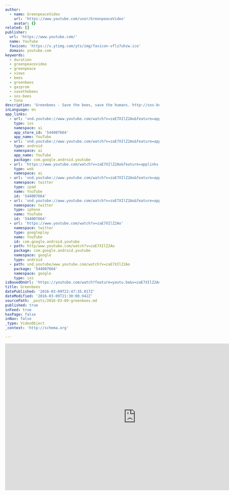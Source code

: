 ```yaml
---
author:
  - name: GreenpeaceVideo
    url: 'https://www.youtube.com/user/GreenpeaceVideo'
    avatar: {}
related: []
publisher:
  url: 'https://www.youtube.com/'
  name: YouTube
  favicon: 'https://s.ytimg.com/yts/img/favicon-vflz7uhzw.ico'
  domain: youtube.com
keywords:
  - duration
  - greenpeacevideo
  - greenpeace
  - views
  - bees
  - greenbees
  - gazprom
  - savethebees
  - sos-bees
  - tuna
description: 'Greenbees - Save the bees, save the humans. http://sos-bees.org/greenbees The Greenbees are mobilizing to protest against pesticides sold by agro chemical companies, which endanger not only their livelihood but also food production for the humans. One third of all food production relies on the pollinating role of bees.'
inLanguage: en
app_links:
  - url: 'vnd.youtube://www.youtube.com/watch?v=zaE7XIlZ2Ao&feature=applinks'
    type: ios
    namespace: ai
    app_store_id: '544007664'
    app_name: YouTube
  - url: 'vnd.youtube://www.youtube.com/watch?v=zaE7XIlZ2Ao&feature=applinks'
    type: android
    namespace: ai
    app_name: YouTube
    package: com.google.android.youtube
  - url: 'https://www.youtube.com/watch?v=zaE7XIlZ2Ao&feature=applinks'
    type: web
    namespace: ai
  - url: 'vnd.youtube://www.youtube.com/watch?v=zaE7XIlZ2Ao&feature=applinks'
    namespace: twitter
    type: ipad
    name: YouTube
    id: '544007664'
  - url: 'vnd.youtube://www.youtube.com/watch?v=zaE7XIlZ2Ao&feature=applinks'
    namespace: twitter
    type: iphone
    name: YouTube
    id: '544007664'
  - url: 'https://www.youtube.com/watch?v=zaE7XIlZ2Ao'
    namespace: twitter
    type: googleplay
    name: YouTube
    id: com.google.android.youtube
  - path: http/www.youtube.com/watch?v=zaE7XIlZ2Ao
    package: com.google.android.youtube
    namespace: google
    type: android
  - path: vnd.youtube/www.youtube.com/watch?v=zaE7XIlZ2Ao
    package: '544007664'
    namespace: google
    type: ios
isBasedOnUrl: 'https://youtube.com/watch?feature=youtu.be&v=zaE7XIlZ2Ao'
title: Greenbees
datePublished: '2016-03-09T22:47:35.017Z'
dateModified: '2016-03-09T21:30:00.942Z'
sourcePath: _posts/2016-03-09-greenbees.md
published: true
inFeed: true
hasPage: false
inNav: false
_type: VideoObject
_context: 'http://schema.org'

---
```

<iframe src="https://cdn.embedly.com/widgets/media.html?src=https%3A%2F%2Fwww.youtube.com%2Fembed%2FzaE7XIlZ2Ao%3Ffeature%3Doembed&amp;url=https%3A%2F%2Fwww.youtube.com%2Fwatch%3Ffeature%3Dyoutu.be%26v%3DzaE7XIlZ2Ao&amp;image=https%3A%2F%2Fi.ytimg.com%2Fvi%2FzaE7XIlZ2Ao%2Fhqdefault.jpg&amp;key=b7d04c9b404c499eba89ee7072e1c4f7&amp;type=text%2Fhtml&amp;schema=youtube" width="854" height="480" scrolling="no" frameborder="0" allowfullscreen="allowfullscreen" style=""></iframe>